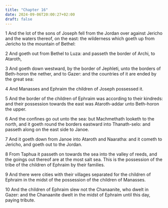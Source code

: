 ```yaml
---
title: "Chapter 16"
date: 2024-09-06T20:00:27+02:00
draft: false
---
```



1 And the lot of the sons of Joseph fell from the Jordan over against Jericho and the waters thereof, on the east: the wilderness which goeth up from Jericho to the mountain of Bethel:

2 And goeth out from Bethel to Luza: and passeth the border of Archi, to Ataroth,

3 And goeth down westward, by the border of Jephleti, unto the borders of Beth-horon the nether, and to Gazer: and the countries of it are ended by the great sea:

4 And Manasses and Ephraim the children of Joseph possessed it.

5 And the border of the children of Ephraim was according to their kindreds: and their possession towards the east was Ataroth-addar unto Beth-horon the upper.

6 And the confines go out unto the sea: but Machmethath looketh to the north, and it goeth round the borders eastward into Thanath-selo: and passeth along on the east side to Janoe.

7 And it goeth down from Janoe into Ataroth and Naaratha: and it cometh to Jericho, and goeth out to the Jordan.

8 From Taphua it passeth on towards the sea into the valley of reeds, and the goings out thereof are at the most salt sea. This is the possession of the tribe of the children of Ephraim by their families.

9 And there were cities with their villages separated for the children of Ephraim in the midst of the possession of the children of Manasses.

10 And the children of Ephraim slew not the Chanaanite, who dwelt in Gazer: and the Chanaanite dwelt in the midst of Ephraim until this day, paying tribute.

